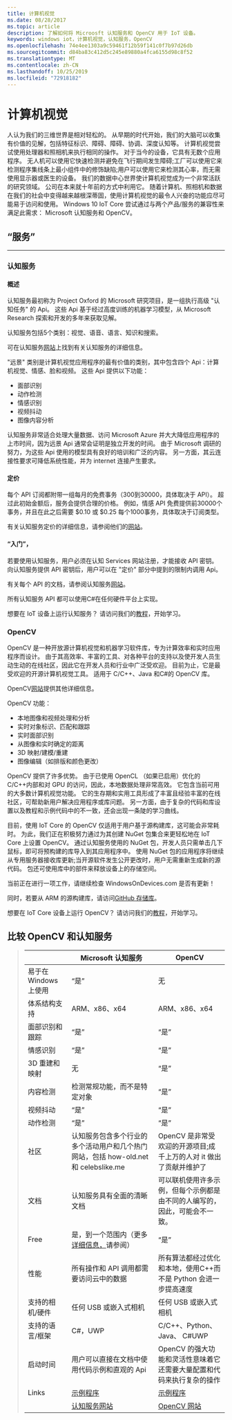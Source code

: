 ```yaml
---
title: 计算机视觉
ms.date: 08/28/2017
ms.topic: article
description: 了解如何将 Microosft 认知服务和 OpenCV 用于 IoT 设备。
keywords: windows iot，计算机视觉，认知服务，OpenCV
ms.openlocfilehash: 74e4ee1303a9c59461f12b59f141c0f7b97d26db
ms.sourcegitcommit: d84ba83c412d5c245e89880a4fca6155d98c8f52
ms.translationtype: MT
ms.contentlocale: zh-CN
ms.lasthandoff: 10/25/2019
ms.locfileid: "72918182"
---
```

# <a name="computer-vision"></a>计算机视觉

人认为我们的三维世界是相对轻松的。 从早期的时代开始，我们的大脑可以收集有价值的见解，包括特征标识、障碍、障碍、协调、深度认知等。 计算机视觉尝试使用处理器和照相机来执行相同的操作。 对于当今的设备，它具有无数个应用程序。 无人机可以使用它快速检测并避免在飞行期间发生障碍;工厂可以使用它来检测程序集线条上最小组件中的修饰缺陷;用户可以使用它来检测其心率，而无需使用显示器或医生的设备。 我们的数据中心世界使计算机视觉成为一个非常活跃的研究领域。 公司在本来就十年前的方式中利用它。 随着计算机、照相机和数据在我们的社会中变得越来越根深蒂固，使用计算机视觉的最令人兴奋的功能应尽可能易于访问和使用。 Windows 10 IoT Core 尝试通过与两个产品/服务的兼容性来满足此需求： Microsoft 认知服务和 OpenCV。

## <a name="services"></a>“服务”
___

### <a name="cognitive-services"></a>认知服务

#### <a name="overview"></a>概述
认知服务最初称为 Project Oxford 的 Microsoft 研究项目，是一组执行高级 "认知任务" 的 Api。 这些 Api 基于经过高度训练的机器学习模型，从 Microsoft Research 探索和开发的多年来获取见解。

认知服务包括5个类别：视觉、语音、语言、知识和搜索。

可在认知服务[网站](https://www.microsoft.com/cognitive-services)上找到有关认知服务的详细信息。

"远景" 类别是计算机视觉应用程序的最有价值的类别，其中包含四个 Api：计算机视觉、情感、脸和视频。 这些 Api 提供以下功能：
- 面部识别
- 动作检测
- 情感识别
- 视频抖动
- 图像内容分析

认知服务非常适合处理大量数据、访问 Microsoft Azure 并大大降低应用程序的上市时间，因为远景 Api 通常会证明是独立开发的时间。 由于 Microsoft 调研的努力，为这些 Api 使用的模型具有良好的培训和广泛的内容。 另一方面，其云连接性要求可降低系统性能，并为 internet 连接产生要求。

#### <a name="pricing"></a>定价
每个 API 订阅都附带一组每月的免费事务（300到30000，具体取决于 API）。 超过此初始金额后，服务会提供合理的价格。 例如，情感 API 免费提供前30000个事务，并且在此之后需要 $0.10 或 $0.25 每个1000事务，具体取决于订阅类型。

有关认知服务定价的详细信息，请参阅他们的[网站](https://www.microsoft.com/cognitive-services/en-us/pricing)。

#### <a name="get-started"></a>“入门”，
若要使用认知服务，用户必须在认知 Services 网站注册，才能接收 API 密钥。 向认知服务提供 API 密钥后，用户可以在 "定价" 部分中提到的限制内调用 Api。

有关每个 API 的文档，请参阅认知服务[网站](https://www.microsoft.com/cognitive-services/en-us/documentation)。

所有认知服务 API 都可以使用C#在任何硬件平台上实现。

想要在 IoT 设备上运行认知服务？ 请访问我们的[教程](https://developer.microsoft.com/en-us/windows/iot/samples/cognitiveservices)，开始学习。

### <a name="opencv"></a>OpenCV

OpenCV 是一种开放源计算机视觉和机器学习软件库，专为计算效率和实时应用程序而设计。 由于其高效率、丰富的工具、对各种平台的支持以及使开发人员生动生动的在线社区，因此它在开发人员和行业中广泛受欢迎。 目前为止，它是最受欢迎的开源计算机视觉工具。 适用于 C/C++、Java 和C#的 OpenCV 库。

OpenCV[网站](http://opencv.org/)提供其他详细信息。

OpenCV 功能：
- 本地图像和视频处理和分析
- 实时对象标识、匹配和跟踪
- 实时面部识别
- 从图像和实时确定的距离
- 3D 映射/建模/重建
- 图像编辑（如排版和颜色更改）

OpenCV 提供了许多优势。 由于已使用 OpenCL （如果已启用）优化的 C/C++内部和对 GPU 的访问，因此，本地数据处理非常高效。 它包含当前可用的大多数计算机视觉功能。 它的生存期和实用工具形成了丰富且经验丰富的在线社区，可帮助新用户解决应用程序或库问题。 另一方面，由于复杂的代码和库设置以及教程和示例代码中的不一致，还会出现一条陡的学习曲线。

目前，使用 IoT Core 的 OpenCV 仅适用于用户基于源构建库，这可能会非常耗时。 为此，我们正在积极努力通过为其创建 NuGet 包集合来更轻松地在 IoT Core 上设置 OpenCV。 通过认知服务使用的 NuGet 包，开发人员只需单击几下鼠标，即可将预构建的库导入到其应用程序中。 使用 NuGet 包的应用程序将继续从专用服务器接收库更新;当开源软件发生公开更改时，用户无需重新生成新的源代码。 包还可使用库中的部件来释放设备上的存储空间。

当前正在进行一项工作，请继续检查 WindowsOnDevices.com 是否有更新！

同时，若要从 ARM 的源构建库，请访问[GitHub 存储库](https://github.com/Microsoft/opencv/tree/vs2015-samples-ARM)。

想要在 IoT Core 设备上运行 OpenCV？ 请访问我们的[教程](https://developer.microsoft.com/en-us/windows/iot/samples/opencv)，开始学习。

## <a name="comparing-opencv-and-cognitive-services"></a>比较 OpenCV 和认知服务

> |        |Microsoft 认知服务|OpenCV|
> |---------------------|--------|------|
> |易于在 Windows 上使用|“是”|无 |
> |体系结构支持|ARM、x86、x64 | ARM、x86、x64|
> |面部识别和跟踪| “是” | “是”|
> |情感识别| “是” | “是”|
> |3D 重建和映射| 无 | “是”|
> |内容检测| 检测常规功能，而不是特定对象 | “是”|
> |视频抖动| “是” | “是”|
> |动作检测| “是” | “是”|
> |社区| 认知服务包含多个行业的多个活动用户和几个热门网站，包括 how-old.net 和 celebslike.me | OpenCV 是非常受欢迎的开源项目;成千上万的人对 it 做出了贡献并维护了|
> |文档| 认知服务具有全面的清晰文档 | 可以联机使用许多示例，但每个示例都是由不同的人编写的，因此，可能会不一致。|
> |Free| 是，到一个范围内（更多[详细信息，](https://azure.microsoft.com/pricing/details/cognitive-services/)请参阅） | “是”|
> |性能| 所有操作和 API 调用都需要访问云中的数据 | 所有算法都经过优化和本地，使用C++而不是 Python 会进一步提高速度|
> |支持的相机/硬件| 任何 USB 或嵌入式相机 | 任何 USB 或嵌入式相机|
> |支持的语言/框架| C#，UWP | C/C++、Python、Java、 C#UWP|
> |启动时间| 用户可以直接在文档中使用代码示例和直观的 Api | OpenCV 的强大功能和灵活性意味着它还需要大量配置和代码来执行复杂的操作|
> |Links| [示例程序](https://github.com/Microsoft/Windows-iotcore-samples/tree/develop/Samples/CognitiveServicesExample) | [示例程序](https://github.com/Microsoft/Windows-iotcore-samples/tree/develop/Samples/OpenCVExample) |
> |    |   [认知服务网站](https://azure.microsoft.com/services/cognitive-services/) |  [OpenCV 网站](http://opencv.org/)



